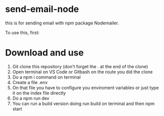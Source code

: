 # send-email-node

this is for sending email with npm package Nodemailer.

To use this, first:

# Download and use

1. Git clone this repository (don't forget the . at the end of the clone)
2. Open terminal on VS Code or Gitbash on the route you did the clone
3. Do a npm i command on terminal
4. Create a file .env
5. On that file you have to configure you enviroment variables or just type it on the index file directly
6. Do a npm run dev
7. You can run a build version doing run build on terminal and then npm start
